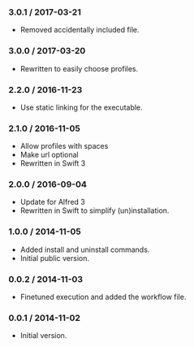 ### 3.0.1 / 2017-03-21

* Removed accidentally included file.

### 3.0.0 / 2017-03-20

* Rewritten to easily choose profiles.

### 2.2.0 / 2016-11-23

* Use static linking for the executable.

### 2.1.0 / 2016-11-05

* Allow profiles with spaces
* Make url optional
* Rewritten in Swift 3

### 2.0.0 / 2016-09-04

* Update for Alfred 3
* Rewritten in Swift to simplify (un)installation.

### 1.0.0 / 2014-11-05

* Added install and uninstall commands.
* Initial public version.

### 0.0.2 / 2014-11-03

* Finetuned execution and added the workflow file.

### 0.0.1 / 2014-11-02

* Initial version.
